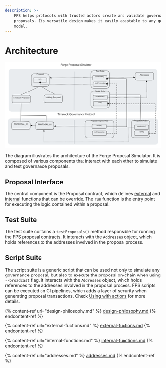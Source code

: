 ```yaml
---
description: >-
    FPS helps protocols with trusted actors create and validate governance
    proposals. Its versatile design makes it easily adaptable to any governance
    model.
---
```


# Architecture

<img src="../../.gitbook/assets/file.excalidraw.svg" alt="FPS design architecture" class="gitbook-drawing">

The diagram illustrates the architecture of the Forge Proposal Simulator. It is composed of various components that interact with each other to simulate and test governance proposals.

## Proposal Interface

The central component is the Proposal contract, which defines [external](external-functions.md) and
[internal](internal-functions.md) functions that can be override.
The `run` function is the entry point for executing the logic contained within a
proposal.

## Test Suite

The test suite contains a `testProposals()` method responsible for running the
FPS proposal contracts. It interacts with the `Addresses` object, which holds references to the addresses involved in the proposal process.

## Script Suite

The script suite is a generic script that can be used not only to simulate any governance
proposal, but also to execute the proposal on-chain when using `--broadcast`
flag. It interacts with the `Addresses` object, which holds references to the
addresses involved in the proposal process.
FPS scripts can be executed on CI pipelines, which adds a layer of security when
generating proposal transactions. Check [Using with actions](../../testing/using-with-actions.md) for more details.

{% content-ref url="design-philosophy.md" %}
[design-philosophy.md](design-philosophy.md)
{% endcontent-ref %}

{% content-ref url="external-fuctions.md" %}
[external-fuctions.md](external-fuctions.md)
{% endcontent-ref %}

{% content-ref url="internal-functions.md" %}
[internal-functions.md](internal-functions.md)
{% endcontent-ref %}

{% content-ref url="addresses.md" %}
[addresses.md](addresses.md)
{% endcontent-ref %}
